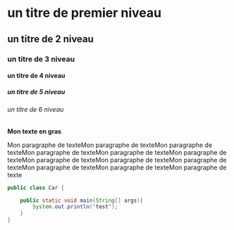 # un titre de premier niveau
## un titre de 2 niveau
### un titre de 3 niveau
#### un titre de 4 niveau
##### un titre de 5 niveau
###### un titre de 6 niveau

**Mon texte en gras**

Mon paragraphe de texteMon paragraphe de texteMon paragraphe de texteMon paragraphe de texteMon paragraphe de texteMon paragraphe de texteMon paragraphe de texteMon paragraphe de texteMon paragraphe de texteMon paragraphe de texteMon paragraphe de texteMon paragraphe de texte


```java
public class Car {

    public static void main(String[] args){
        System.out.println('test');
    }
}
```